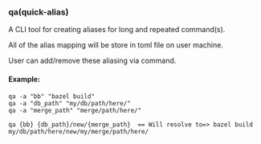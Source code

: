 ### qa(quick-alias)
  
A CLI tool for creating aliases for long and repeated command(s).<br> 

All of the alias mapping will be store in toml file on user machine.<br>

User can add/remove these aliasing via command.<br>
  
#### Example:<br> 
```
qa -a "bb" "bazel build"
qa -a "db_path" "my/db/path/here/"
qa -a "merge_path" "merge/path/here/"

qa {bb} {db_path}/new/{merge_path}  == Will resolve to=> bazel build my/db/path/here/new/my/merge/path/here/
``` 
